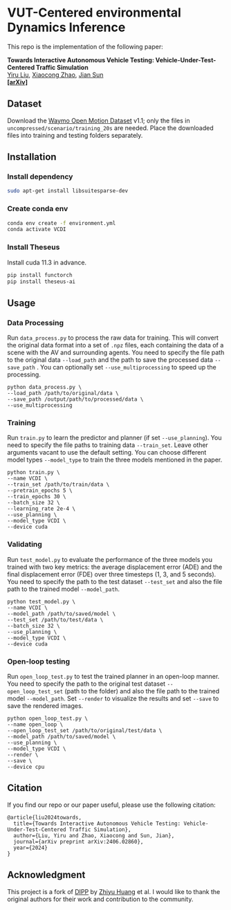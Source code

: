 # VUT-Centered environmental Dynamics Inference
This repo is the implementation of the following paper:

**Towards Interactive Autonomous Vehicle Testing: Vehicle-Under-Test-Centered Traffic Simulation**
<br> [Yiru Liu](https://github.com/YNYSNL), [Xiaocong Zhao](https://zxc-tju.github.io), [Jian Sun](https://scholar.google.com/citations?hl=zh-CN&user=dXaFOeYAAAAJ) 
<br> **[[arXiv]](https://arxiv.org/abs/2406.02860)**

## Dataset
Download the [Waymo Open Motion Dataset](https://waymo.com/open/download/) v1.1; only the files in ```uncompressed/scenario/training_20s``` are needed. Place the downloaded files into training and testing folders separately.

## Installation
### Install dependency
```bash
sudo apt-get install libsuitesparse-dev
```

### Create conda env
```bash
conda env create -f environment.yml
conda activate VCDI
```

### Install Theseus
Install cuda 11.3 in advance.
```bash
pip install functorch
pip install theseus-ai
```

## Usage
### Data Processing
Run ```data_process.py``` to process the raw data for training. This will convert the original data format into a set of ```.npz``` files, each containing the data of a scene with the AV and surrounding agents. You need to specify the file path to the original data ```--load_path``` and the path to save the processed data ```--save_path``` . You can optionally set ```--use_multiprocessing``` to speed up the processing. 
```shell
python data_process.py \
--load_path /path/to/original/data \
--save_path /output/path/to/processed/data \
--use_multiprocessing
```

### Training
Run ```train.py``` to learn the predictor and planner (if set ```--use_planning```). You need to specify the file paths to training data ```--train_set```. Leave other arguments vacant to use the default setting. You can choose different model types ```--model_type``` to train the three models mentioned in the paper.
```shell
python train.py \
--name VCDI \
--train_set /path/to/train/data \
--pretrain_epochs 5 \
--train_epochs 30 \
--batch_size 32 \
--learning_rate 2e-4 \
--use_planning \
--model_type VCDI \
--device cuda
```

### Validating
Run ```test_model.py``` to evaluate the performance of the three models you trained with two key metrics: the average displacement error (ADE) and the final displacement error (FDE) over three timesteps (1, 3, and 5 seconds). You need to specify the path to the test dataset ```--test_set``` and also the file path to the trained model ```--model_path```.
```shell
python test_model.py \
--name VCDI \
--model_path /path/to/saved/model \
--test_set /path/to/test/data \
--batch_size 32 \
--use_planning \
--model_type VCDI \
--device cuda
```

### Open-loop testing
Run ```open_loop_test.py``` to test the trained planner in an open-loop manner. You need to specify the path to the original test dataset ```--open_loop_test_set``` (path to the folder) and also the file path to the trained model ```--model_path```. Set ```--render``` to visualize the results and set ```--save``` to save the rendered images.
```shell
python open_loop_test.py \
--name open_loop \
--open_loop_test_set /path/to/original/test/data \
--model_path /path/to/saved/model \
--use_planning \
--model_type VCDI \
--render \
--save \
--device cpu
```

## Citation
If you find our repo or our paper useful, please use the following citation:
```
@article{liu2024towards,
  title={Towards Interactive Autonomous Vehicle Testing: Vehicle-Under-Test-Centered Traffic Simulation},
  author={Liu, Yiru and Zhao, Xiaocong and Sun, Jian},
  journal={arXiv preprint arXiv:2406.02860},
  year={2024}
}
```
## Acknowledgment
This project is a fork of [DIPP](https://github.com/MCZhi/DIPP) by [Zhiyu Huang](https://mczhi.github.io/) et al. I would like to thank the original authors for their work and contribution to the community.